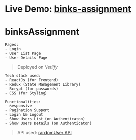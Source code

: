# Live Demo: [binks-assignment](https://roopali.netlify.app/)

# binksAssignment

```
Pages:
- Login
- User List Page
- User Details Page
```

> Deployed on _Netlify_

```
Tech stack used:
- ReactJs (for Frontend)
- Redux (State Management Library)
- Bcrypt (for passwords)
- CSS (for Styling)
```

```
Functionalities:
- Responsive
- Pagination Support
- Login && Logout
- Show Users List (on Authenticaton)
- Show Users Details (on Authenticaton)
```

> API used: [randomUser API](https://randomuser.me/)
